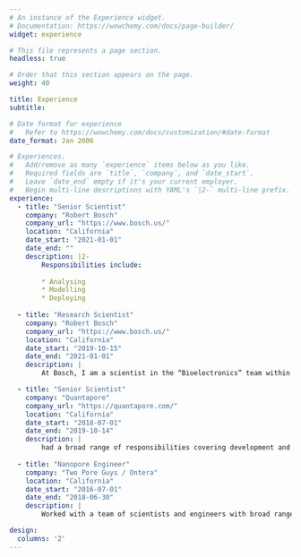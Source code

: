 ```yaml
---
# An instance of the Experience widget.
# Documentation: https://wowchemy.com/docs/page-builder/
widget: experience

# This file represents a page section.
headless: true

# Order that this section appears on the page.
weight: 40

title: Experience
subtitle:

# Date format for experience
#   Refer to https://wowchemy.com/docs/customization/#date-format
date_format: Jan 2006

# Experiences.
#   Add/remove as many `experience` items below as you like.
#   Required fields are `title`, `company`, and `date_start`.
#   Leave `date_end` empty if it's your current employer.
#   Begin multi-line descriptions with YAML's `|2-` multi-line prefix.
experience:
  - title: "Senior Scientist"
    company: "Robert Bosch"
    company_url: "https://www.bosch.us/"
    location: "California"
    date_start: "2021-01-01"
    date_end: ""
    description: |2-
        Responsibilities include:
        
        * Analysing
        * Modelling
        * Deploying
        
  - title: "Research Scientist"
    company: "Robert Bosch"
    company_url: "https://www.bosch.us/"
    location: "California"
    date_start: "2019-10-15"
    date_end: "2021-01-01"
    description: |
        At Bosch, I am a scientist in the “Bioelectronics” team within the corporate research organization. We design novel biosensors and take them from early stage proof-of-concept to the productization phase before handing them off to other business units within Bosch. My focus has been platform development and integration based on novel electrical nanobiosensors for single- molecule applications. I perform a wide range of tasks from making devices in the clean room to characterizing them using analytical techniques to designing and conducting single-molecule experiments as well as signal processing and data analysis.

  - title: "Senior Scientist"
    company: "Quantapore"
    company_url: "https://quantapore.com/"
    location: "California"
    date_start: "2018-07-01"
    date_end: "2019-10-14"
    description: |
        had a broad range of responsibilities covering development and optimization of Quantapore’s proprietary nanopore-based sequencing technology. This involves process development and integration for nanopore chip design and manufacturing as well as running sequencing experiments to optimize the overall platform, and bring the idea from a proof-of-concept to a market-ready product
    
  - title: "Nanopore Engineer"
    company: "Two Pore Guys / Ontera"
    location: "California"
    date_start: "2016-07-01"
    date_end: "2018-06-30"
    description: |
        Worked with a team of scientists and engineers with broad range of responsibilities falling under product development category. I was the project lead for transferring the nanopore sensors from lab-scale proof-of-concept to mass-scale production as well as implementing quality control and testing. This included interfacing with manufacturing partners and subcontractors to establish a manufacturing pipeline.

design:
  columns: '2'
---
```

